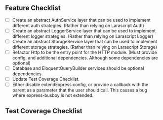 ## Feature Checklist

- [ ] Create an abstract AuthService layer that can be used to implement different auth strategies. (Rather than relying on Larascript Auth)
- [ ] Create an abstract LoggerService layer that can be used to implement different logger strategies. (Rather than relying on Larascript Logger)
- [ ] Create an abstract StorageService layer that can be used to implement different storage strategies. (Rather than relying on Larascript Storage)
- [ ] Refactor Http to be the entry point for the HTTP module. (Must provide config, and additional dependencies. Although some dependencies are optional)
- [ ] Database and EloquentQueryBuilder services should be optional dependencies.
- [ ] Update Test Coverage Checklist.
- [ ] Either disable extendExpress config, or provide a callback with the parent as a parameter that the user should call. This causes a bug where express-busboy is not extended.

## Test Coverage Checklist